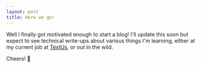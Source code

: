 ```yaml
---
layout: post
title: Here we go!
---
```


Well I finally got motivated enough to start a blog!
I'll update this soon but expect to see technical write-ups about
various things I'm learning, either at my current job at
[TextUs](www.textus.com), or out in the wild.

Cheers! 🍻
